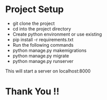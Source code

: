 # Project Setup

- git clone the project
- cd into the project directory
- Create python environment or use existing
- pip install -r requirements.txt
- Run the following commands
- python manage.py makemigrations
- python manage.py migrate
- python manage.py runserver

This will start a server on localhost:8000

# Thank You !!